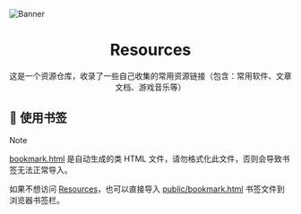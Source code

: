 ![Banner](https://socialify.git.ci/xiaohuohumax/resources/image?font=Bitter&forks=1&issues=1&language=0&name=1&owner=1&pattern=Floating+Cogs&pulls=1&stargazers=1&theme=Auto)

<div align="center">
  <h1>Resources</h1>
  <p>这是一个资源仓库，收录了一些自己收集的常用资源链接（包含：常用软件、文章文档、游戏音乐等）</p>
</div>

## 🔖 使用书签

> [!NOTE]
> [bookmark.html](./public/bookmark.html) 是自动生成的类 HTML 文件，请勿格式化此文件，否则会导致书签无法正常导入。

如果不想访问 [Resources](https://xiaohuohumax.github.io/resources/)，也可以直接导入 [public/bookmark.html](./public/bookmark.html) 书签文件到浏览器书签栏。

